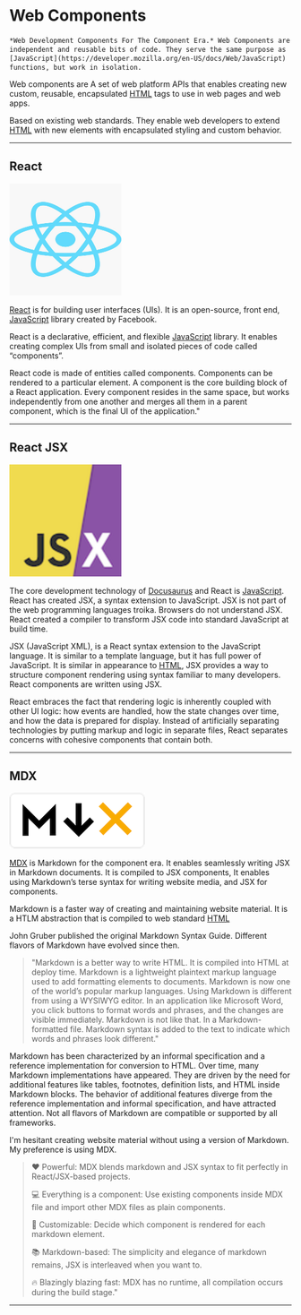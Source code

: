 # Web Components

```admonish info
*Web Development Components For The Component Era.* Web Components are independent and reusable bits of code. They serve the same purpose as [JavaScript](https://developer.mozilla.org/en-US/docs/Web/JavaScript) functions, but work in isolation.
```

Web  components are 
A set of web platform APIs that enables creating new custom, reusable, encapsulated [HTML](https://developer.mozilla.org/en-US/docs/Web/HTML) tags to use in web pages and web apps.

Based on existing web standards. They enable web developers to extend [HTML](https://developer.mozilla.org/en-US/docs/Web/HTML) with new elements with encapsulated styling and custom behavior.

---

## React


<img src="reactLogo.png" height=200 width=200 />

[React](https://reactjs.org/) is for building user interfaces (UIs). It is an open-source, front end, [JavaScript](https://developer.mozilla.org/en-US/docs/Web/JavaScript) library created by Facebook.

React is a declarative, efficient, and flexible [JavaScript](https://developer.mozilla.org/en-US/docs/Web/JavaScript) library. It enables creating complex UIs from small and isolated pieces of code called “components”.

React code is made of entities called components. Components can be rendered to a particular element. A component is the core building block of a React application. Every component resides in the same space, but works independently from one another and merges all them in a parent component, which is the final UI of the application."

---

## React JSX

<img src="jsxlogo.png" height=200 width=200 />

The core development technology of [Docusaurus](https://docusaurus.io) and React is [JavaScript](https://developer.mozilla.org/en-US/docs/Web/JavaScript). React has created JSX, a syntax extension to JavaScript. JSX is not part of the web programming languages troika. Browsers do not understand JSX. React created a compiler to transform JSX code into standard JavaScript at build time.

JSX (JavaScript XML), is a React syntax extension to the JavaScript language. It is similar to a template language, but it has full power of JavaScript. It is similar in appearance to [HTML](https://developer.mozilla.org/en-US/docs/Web/HTML), JSX provides a way to structure component rendering using syntax familiar to many developers. React components are written using JSX.

React embraces the fact that rendering logic is inherently coupled with other UI logic: how events are handled, how the state changes over time, and how the data is prepared for display.
Instead of artificially separating technologies by putting markup and logic in separate files, React separates concerns with cohesive components that contain both.

---

## MDX

<img src="mdxLogo.png" height={50} width={100} />


[MDX](https://mdxjs.com/) is Markdown for the component era. It enables seamlessly writing JSX in Markdown documents. It is compiled to JSX components, It enables using Markdown’s terse syntax for writing website media, and JSX for components.


Markdown is a faster way of creating and maintaining website material. It is a HTLM abstraction that is compiled to web standard [HTML](https://developer.mozilla.org/en-US/docs/Web/HTML)

John Gruber published the original Markdown Syntax Guide. Different flavors of Markdown have evolved since then.

> "Markdown is a better way to write HTML. It is compiled into HTML at deploy time. Markdown is a lightweight plaintext markup language used to add formatting elements to documents. Markdown is now one of the world’s popular markup languages. Using Markdown is different from using a WYSIWYG editor. In an application like Microsoft Word, you click buttons to format words and phrases, and the changes are visible immediately. Markdown is not like that. In a Markdown-formatted file. Markdown syntax is added to the text to indicate which words and phrases look different."

Markdown has been characterized by an informal specification and a reference implementation for conversion to HTML. Over time, many Markdown implementations have appeared. They are driven by the need for additional features like tables, footnotes, definition lists, and HTML inside Markdown blocks. The behavior of additional features diverge from the reference implementation and informal specification, and have attracted attention. Not all flavors of Markdown are compatible or supported by all frameworks.

I'm hesitant creating website material without using a version of Markdown. My preference is using MDX.


> ❤️ Powerful: MDX blends markdown and JSX syntax to fit perfectly in React/JSX-based projects.
>
> 💻 Everything is a component: Use existing components inside MDX file and import other MDX files as plain components.
>
> 🔧 Customizable: Decide which component is rendered for each markdown element.
>
> 📚 Markdown-based: The simplicity and elegance of markdown remains, JSX is interleaved when you want to.
>
> 🔥 Blazingly blazing fast: MDX has no runtime, all compilation occurs during the build stage."

---


